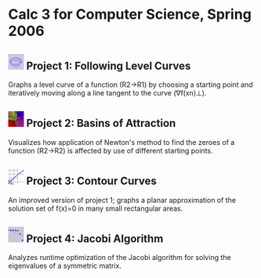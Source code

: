 # Calc 3 for Computer Science, Spring 2006

## ![](1-following-level-curves/icon.png) Project 1: Following Level Curves

Graphs a level curve of a function (R2->R1) by choosing a starting point and iteratively moving along a line tangent to the curve (∇f(xn)⊥).

## ![](2-basins-of-attraction/icon.png) Project 2: Basins of Attraction

Visualizes how application of Newton's method to find the zeroes of a function (R2->R2) is affected by use of different starting points.

## ![](3-contour-curves/icon.png) Project 3: Contour Curves

An improved version of project 1; graphs a planar approximation of the solution set of f(x)=0 in many small rectangular areas.

## ![](4-jacobi-algorithm/icon.png) Project 4: Jacobi Algorithm

Analyzes runtime optimization of the Jacobi algorithm for solving the eigenvalues of a symmetric matrix.

